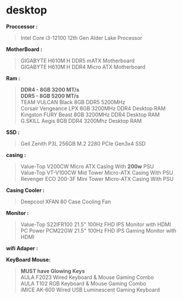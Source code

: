 # desktop

**Proccessor :** 
 >Intel Core i3-12100 12th Gen Alder Lake Processor

**MotherBoard :** 
 > GIGABYTE H610M H DDR5 mATX Motherboard \
 > GIGABYTE H610M H DDR4 Micro ATX Motherboard

**Ram :**
 > **DDR4 - 8GB 3200 MT/s** \
 > **DDR5 - 8GB 5200 MT/s** \
 > TEAM VULCAN Black 8GB DDR5 5200MHz\
 > Corsair Vengeance LPX 8GB 3200MHz DDR4 Desktop RAM\
 > Kingston FURY Beast 8GB 3200MHz DDR4 Desktop RAM\
 > G.SKILL Aegis 8GB DDR4 3200Mhz Desktop RAM

**SSD :** 
 >Geil Zenith P3L 256GB M.2 2280 PCIe Gen3x4 SSD
 >


**casing :**
 >Value-Top V200CW Micro ATX Casing With **200w** PSU\
 >Value-Top VT-V100CW Mid Tower Micro-ATX Casing With PSU\
 >Revenger ECO 200-3F Mini Tower Micro-ATX Casing With PSU

**Casing Cooler :** 
 >Deepcool XFAN 80 Case Cooling Fan


**Monitor :**
 > Value-Top S22IFR100 21.5" 100Hz FHD IPS Monitor with HDMI\
 > PC Power PCM22GW 21.5" 100Hz FHD IPS Gaming Monitor with HDMI
  
**wifi Adaper :**

**KeyBoard Mouse:**
 >**MUST have Glowing Keys**\
 > AULA F2023 Wired Keyboard & Mouse Gaming Combo \
 > AULA T102 RGB Keyboard & Mouse Gaming Combo\
 > iMICE AK-600 Wired USB Luminescent Gaming Keyboard


